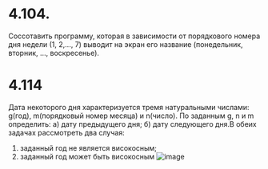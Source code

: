# 4.104. 
Соссотавить программу, которая в зависимости от порядкового номера дня недели (1, 2,..., 7)
 выводит на экран его название (понедельник, вторник, ..., воскресенье).

# 4.114 
Дата некоторого дня характеризуется тремя натуральными числами: g(год), m(порядковый номер месяца) и n(число).
По заданным g, n и m определить:
а) дату предыдущего дня;
б) дату следующего дня.В обеих задачах рассмотреть два случая:
1) заданный год не является високосным;
2) заданный год может быть високосным 
![image](https://user-images.githubusercontent.com/67004012/200176115-ea617354-fdba-47e3-a4d4-fcf2c55c21b3.png)
